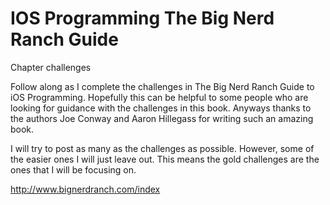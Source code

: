 IOS Programming The Big Nerd Ranch Guide
========================================

Chapter challenges 

Follow along as I complete the challenges in The Big Nerd Ranch Guide to iOS Programming. Hopefully this can be 
helpful to some people who are looking for guidance with the challenges in this book. Anyways thanks to the authors
Joe Conway and Aaron Hillegass for writing such an amazing book.

I will try to post as many as the challenges as possible. However, some of the easier ones I will just leave out. This 
means the gold challenges are the ones that I will be focusing on. 

http://www.bignerdranch.com/index

 
